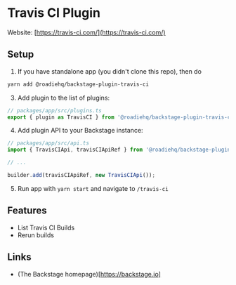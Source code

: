 # Travis CI Plugin

Website: [https://travis-ci.com/](https://travis-ci.com/)

## Setup

1. If you have standalone app (you didn't clone this repo), then do

```bash
yarn add @roadiehq/backstage-plugin-travis-ci
```

3. Add plugin to the list of plugins:

```ts
// packages/app/src/plugins.ts
export { plugin as TravisCI } from '@roadiehq/backstage-plugin-travis-ci';
```

4. Add plugin API to your Backstage instance:

```ts
// packages/app/src/api.ts
import { TravisCIApi, travisCIApiRef } from '@roadiehq/backstage-plugin-travis-ci';

// ...

builder.add(travisCIApiRef, new TravisCIApi());
```

5. Run app with `yarn start` and navigate to `/travis-ci`

## Features

- List Travis CI Builds
- Rerun builds

## Links

- (The Backstage homepage)[https://backstage.io]
